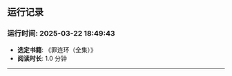 
## 运行记录
### 运行时间: 2025-03-22 18:49:43
- **选定书籍**: 《罪连环（全集）》
- **阅读时长**: 1.0 分钟
------------------------------

